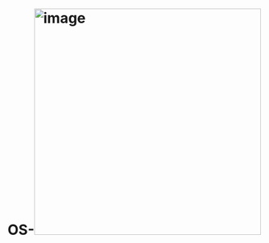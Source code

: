 # OS-<img width="450" alt="image" src="https://user-images.githubusercontent.com/71543091/164988526-db244e36-036c-456e-a214-e209857d3dd2.png">

